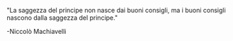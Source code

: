 "La saggezza del principe non nasce dai buoni consigli, ma i buoni consigli nascono dalla saggezza del principe."

-Niccolò Machiavelli
